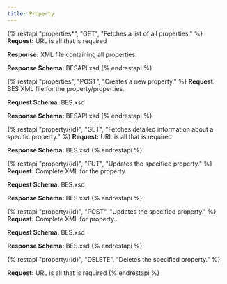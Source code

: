 ```yaml
---
title: Property
---
```


{% restapi "properties*", "GET", "Fetches a list of all properties." %}
**Request:** URL is all that is required

**Response:** XML file containing all properties.

**Response Schema:** BESAPI.xsd
{% endrestapi %}

{% restapi "properties", "POST", "Creates a new property." %}
**Request:** BES XML file for the property/properties.

**Request Schema:** BES.xsd

**Response Schema:** BESAPI.xsd
{% endrestapi %}

{% restapi "property/{id}", "GET", "Fetches detailed information about a specific property." %}
**Request:** URL is all that is required

**Response Schema:** BES.xsd
{% endrestapi %}

{% restapi "property/{id}", "PUT", "Updates the specified property." %}
**Request:** Complete XML for the property.

**Request Schema:** BES.xsd

**Response Schema:** BES.xsd
{% endrestapi %}

{% restapi "property/{id}", "POST", "Updates the specified property." %}
**Request:** Complete XML for property..

**Request Schema:** BES.xsd

**Response Schema:** BES.xsd
{% endrestapi %}

{% restapi "property/{id}", "DELETE", "Deletes the specified property." %}

**Request:** URL is all that is required
{% endrestapi %}

